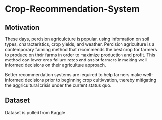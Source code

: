 # Crop-Recommendation-System

## Motivation

These days, percision agriculcture is popular. using information on soil types, characteristics, crop yields, and weather. Percision agriculture is a contemporary farming method that recommends the best crop for farmers to produce on their farms in order to maximize production and profit. This method can lower crop failure rates and assist farmers in making well- informed decisions on their agriculture approach.

Better recommendation systems are required to help farmers make well-informed decisions prior to beginning crop cultivvation, thereby mitigating the aggricultural crisis under the current status quo.


## Dataset

Dataset is pulled from Kaggle
